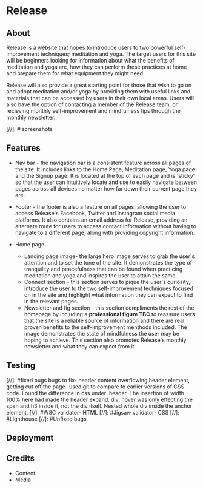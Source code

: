 # Release

##  About
Release is a website that hopes to introduce users to two powerful self-improvement techniques; meditation and yoga. The target users for this site will be beginners looking for information about what the benefits of meditation and yoga are, how they can perform these practices at home and prepare them for what equipment they might need. 

Release will also provide a great starting point for those that wish to go on and adopt meditation and/or yoga by providing them with useful links and materials that can be accessed by users in their own local areas. Users will also have the option of contacting a member of the Release team, or recieving monthly self-improvement and mindfulness tips through the monthly newsletter.

[//]: # screenshots


## Features

- Nav bar - the navigation bar is a consistent feature across all pages of the site. It includes links to the Home Page, Meditation page, Yoga page and the Signup page. It is located at the top of each page and is 'sticky' so that the user can intuitively locate and use to easily navigate between pages across all devices no matter how far down their current page they are.
- Footer - the footer is also a feature on all pages, allowing the user to access Release's Facebook, Twitter and Instagram social media platforms. It also contains an email address for Release, providing an alternate route for users to access contact information without having to navigate to a different page, along with providing copyright information.

- Home page
    - Landing page image- the large hero image serves to grab the user's attention and to set the tone of the site. It demonstrates the type of tranquility and peacefulness that can be found when practicing meditation and yoga and inspires the user to attain the same.
    - Connect section - this section serves to pique the user's curiosity, introduce the user to the two self-improvement techniques focused on in the site and highlight what information they can expect to find in the relevant pages.
    - Newsletter and fig section - this section compliments the rest of the homepage by including a **professional figure TBC** to reassure users that the site is a reliable source of information and there are real proven benefits to the self-improvement menthods included. The image demonstrates the state of mindfulness the user may be hoping to achieve. This section also promotes Release's monthly newsletter and what they can expect from it.

## Testing

[//]: #fixed bugs
bugs to fix- header content overflowing header element, getting cut off the page- used git to compare to earlier versions of CSS code. Found the difference in css under .header. The insertion of width 100% here had made the header expand.
div: hover was only effecting the span and h3 inside it, not the div itself. Nested whole div inside the anchor element.
[//]: #W3C validator- HTML
[//]: #Jigsaw validator- CSS
[//]: #Lighthouse
[//]: #Unfixed bugs


## Deployment

## Credits

- Content
- Media